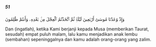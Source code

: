 ##### 51

<span class="ayah">وَإِذْ وَٰعَدْنَا مُوسَىٰٓ أَرْبَعِينَ لَيْلَةًۭ ثُمَّ ٱتَّخَذْتُمُ ٱلْعِجْلَ مِنۢ بَعْدِهِۦ وَأَنتُمْ ظَٰلِمُونَ</span>

<span class="ayah_translation">Dan (ingatlah), ketika Kami berjanji kepada Musa (memberikan Taurat, sesudah) empat puluh malam, lalu kamu menjadikan anak lembu (sembahan) sepeninggalnya dan kamu adalah orang-orang yang zalim.</span>
